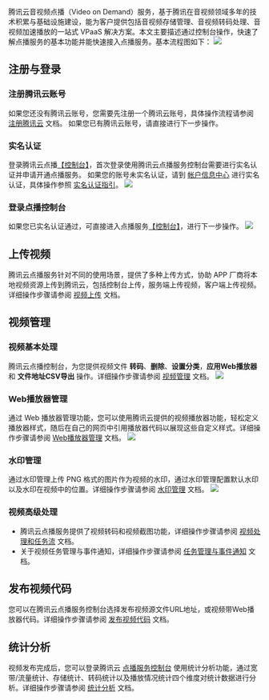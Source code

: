 腾讯云音视频点播（Video on Demand）服务，基于腾讯在音视频领域多年的技术积累与基础设施建设，能为客户提供包括音视频存储管理、音视频转码处理、音视频加速播放的一站式 VPaaS 解决方案。本文主要描述通过控制台操作，快速了解点播服务的基本功能并能快速接入点播服务。基本流程图如下：
![](https://mc.qcloudimg.com/static/img/b5cf0823e47871f5e7529802f21835b1/image.png)

## 注册与登录

### 注册腾讯云账号
如果您还没有腾讯云账号，您需要先注册一个腾讯云账号，具体操作流程请参阅 [注册腾讯云](https://cloud.tencent.com/document/product/378/9603) 文档。
如果您已有腾讯云账号，请直接进行下一步操作。

### 实名认证
登录腾讯云点播[【控制台】](https://console.cloud.tencent.com/video)，首次登录使用腾讯云点播服务控制台需要进行实名认证并申请开通点播服务。
如果您的账号未实名认证，请到 [帐户信息中心](https://console.cloud.tencent.com/developer) 进行实名认证，具体操作参照 [实名认证指引](https://cloud.tencent.com/document/product/378/3629)。
![](https://mc.qcloudimg.com/static/img/1bbc5f52f4701ddca1d6efad69ba76fe/image.png)

### 登录点播控制台
如果您已实名认证通过，可直接进入点播服务[【控制台】](https://console.cloud.tencent.com/video)，进行下一步操作。
![](https://mc.qcloudimg.com/static/img/dba813de6119f0825762b2d9abed41e6/image.png)

## 上传视频
腾讯云点播服务针对不同的使用场景，提供了多种上传方式，协助 APP 厂商将本地视频资源上传到腾讯云，包括控制台上传，服务端上传视频，客户端上传视频。详细操作步骤请参阅 [视频上传](https://cloud.tencent.com/document/product/266/9760) 文档。

## 视频管理
### 视频基本处理
腾讯云点播控制台，为您提供视频文件 **转码**、**删除**、**设置分类**，**应用Web播放器** 和 **文件地址CSV导出** 操作。详细操作步骤请参阅 [视频管理](https://cloud.tencent.com/document/product/266/14054) 文档。
![](https://mc.qcloudimg.com/static/img/4b0810609582d7894179ee2beacd8db3/image.png)

### Web播放器管理
通过 Web 播放器管理功能，您可以使用腾讯云提供的视频播放器功能，轻松定义播放器样式，随后在自己的网页中引用播放器代码以展现这些自定义样式。详细操作步骤请参阅 [Web播放器管理](https://cloud.tencent.com/document/product/266/14056#.E6.93.8D.E4.BD.9C.E6.8C.87.E5.BC.95) 文档。
![](https://mc.qcloudimg.com/static/img/448bae289faf1bb60a01da0f305987d5/image.png)

### 水印管理
通过水印管理上传 PNG 格式的图片作为视频的水印，通过水印管理配置默认水印以及水印在视频中的位置。详细操作步骤请参阅 [水印管理](https://cloud.tencent.com/document/product/266/14059) 文档。
![](https://mc.qcloudimg.com/static/img/73c149db2183303f70cfdd48c472bfcf/image.png)

### 视频高级处理
- 腾讯云点播服务提供了视频转码和视频截图功能，详细操作步骤请参阅 [视频处理和任务流](https://cloud.tencent.com/document/product/266/11732) 文档。
- 关于视频任务管理与事件通知，详细操作步骤请参阅 [任务管理与事件通知](https://cloud.tencent.com/document/product/266/7829) 文档。

## 发布视频代码
您可以在腾讯云点播服务控制台选择发布视频源文件URL地址，或视频带Web播放器代码。详细操作步骤请参阅 [发布视频代码](https://cloud.tencent.com/document/product/266/14057) 文档。
 
## 统计分析
视频发布完成后，您可以登录腾讯云 [点播服务控制台](https://console.cloud.tencent.com/video) 使用统计分析功能，通过宽带/流量统计、存储统计、转码统计以及播放情况统计四个维度对统计数据进行分析。详细操作步骤请参阅 [统计分析](https://cloud.tencent.com/document/product/266/14060) 文档。
